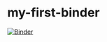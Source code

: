 # my-first-binder

[![Binder](https://mybinder.org/badge_logo.svg)](https://mybinder.org/v2/gh/siddharthlanke/my-first-binder/HEAD)
